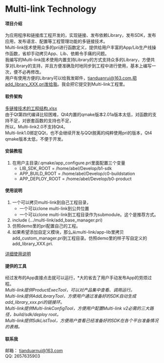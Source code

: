 # Multi-link Technology

#### 项目介绍  

为应用程序和链接库工程开发的，实现链接、发布依赖Library，发布SDK，发布应用，发布语言、配置等工程管理功能的多链接技术。  
Multi-link技术使用众多的pri进行函数定义，提供给用户丰富的App/Lib生产线操作函数，省却手动拷贝App、Lib、依赖令手痛的问题。  
我编写的Multi-link技术使用内置支持Library的方式支持众多的Library，方便共享对Library的支持，并且方便准确及时地同步到工程中进行使用，基本上编写一次，便不必再修改。  
用户有使用方便的Library可以给我发邮件，tianduanrui@163.com.把add_library_XXX.pri发给我。我会把它提交到Multi-link工程里。  

#### 软件架构  

[多链接技术的工程结构.xlsx](Multi-link.xlsx)  
由于Qt第四代编译比较困难，Qt4内置的qmake版本2.01a版本太低，对函数的支持不足，对嵌套函数的支持也不足，  
所以，Multi-link2.0不支持Qt4。  
Multi-link1.0绑定QQt，也不会继续开发与QQt脱离的纯粹使用pri的版本，Qt4 qmake版本太低，不便于开发。      

#### 安装教程

1. 在用户主目录/.qmake/app_configure.pri里面配置三个变量
    - LIB_SDK_ROOT = /home/abel/Develop/b1-sdk
    - APP_BUILD_ROOT = /home/abel/Develop/c0-buildstation
    - APP_DEPLOY_ROOT = /home/abel/Develop/b0-product


#### 使用说明

1. 一个可以拷贝multi-link到自己工程目录，
    - 一个可以clone multi-link到公共位置
    - 一个可以clone multi-link到工程目录作为submodule。这个是推荐方式。
2. include (.../multi-link/add_base_manager.pri)
3. 仿照demo里的pri配置自己的工程。  
4. 如果希望添加自定义模块，那么从multi-link/app-lib里拷贝add_custom_manager.pri到工程目录。仿照demo里的样子写自定义的add_library_XXX.pri. 

[详细使用说明](usage.md)  

#### 提供的工具  

经过发布的App直接点击就可以运行，*大的省去了用户手动发布App的劳烦过程。  
*Multi-link提供ProductExecTool，可以对产品集中查看、调用运行。*  
*Multi-link提供AddLibraryTool，方便用户通过准备好的SDK自动生成add_library_xxx.pri的链接环。*  
*Multi-link提供Multi-linkConfigTool，方便用户配置Multi-link v2必需的三大路径，build/sdk/deploy root。*  
*Multi-link提供SdkListTool，方便用户查看已经准备好的SDK在各个平台准备情况的表格。*  

#### 联系我  
邮箱： tianduarnui@163.com  
QQ: 2657635903  
